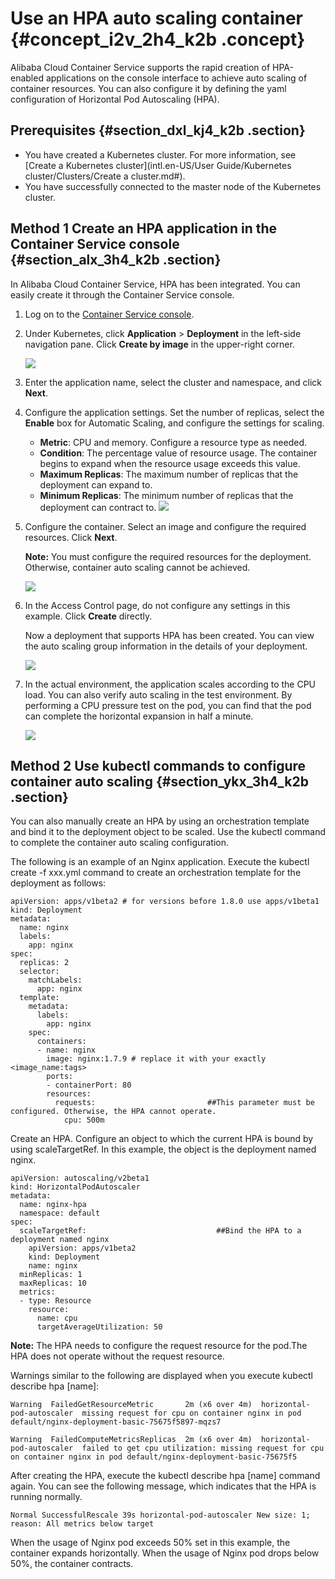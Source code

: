 # Use an HPA auto scaling container {#concept_i2v_2h4_k2b .concept}

Alibaba Cloud Container Service supports the rapid creation of HPA-enabled applications on the console interface to achieve auto scaling of container resources. You can also configure it by defining the yaml configuration of Horizontal Pod Autoscaling \(HPA\).

## Prerequisites {#section_dxl_kj4_k2b .section}

-   You have created a Kubernetes cluster. For more information, see [Create a Kubernetes cluster](intl.en-US/User Guide/Kubernetes cluster/Clusters/Create a cluster.md#).
-   You have successfully connected to the master node of the Kubernetes cluster.

## Method 1 Create an HPA application in the Container Service console {#section_alx_3h4_k2b .section}

In Alibaba Cloud Container Service, HPA has been integrated. You can easily create it through the Container Service console.

1.  Log on to the [Container Service console](https://cs.console.aliyun.com).
2.  Under Kubernetes, click **Application** \> **Deployment** in the left-side navigation pane. Click **Create by image** in the upper-right corner.

    ![](http://static-aliyun-doc.oss-cn-hangzhou.aliyuncs.com/assets/img/15444/15354432406861_en-US.png)

3.  Enter the application name, select the cluster and namespace, and click **Next**.
4.  Configure the application settings. Set the number of replicas, select the **Enable** box for Automatic Scaling, and configure the settings for scaling.

    -   **Metric**: CPU and memory. Configure a resource type as needed.
    -   **Condition**: The percentage value of resource usage. The container begins to expand when the resource usage exceeds this value.
    -   **Maximum Replicas**: The maximum number of replicas that the deployment can expand to.
    -   **Minimum Replicas**: The minimum number of replicas that the deployment can contract to.
    ![](http://static-aliyun-doc.oss-cn-hangzhou.aliyuncs.com/assets/img/15444/15354432406865_en-US.png)

5.  Configure the container. Select an image and configure the required resources. Click **Next**.

    **Note:** You must configure the required resources for the deployment. Otherwise, container auto scaling cannot be achieved.

    ![](http://static-aliyun-doc.oss-cn-hangzhou.aliyuncs.com/assets/img/15444/15354432406864_en-US.png)

6.  In the Access Control page, do not configure any settings in this example. Click **Create** directly.

    Now a deployment that supports HPA has been created. You can view the auto scaling group information in the details of your deployment.

    ![](http://static-aliyun-doc.oss-cn-hangzhou.aliyuncs.com/assets/img/15444/15354432416880_en-US.png)

7.  In the actual environment, the application scales according to the CPU load. You can also verify auto scaling in the test environment. By performing a CPU pressure test on the pod, you can find that the pod can complete the horizontal expansion in half a minute.

    ![](http://static-aliyun-doc.oss-cn-hangzhou.aliyuncs.com/assets/img/15444/15354432416887_en-US.png)


## Method 2 Use kubectl commands to configure container auto scaling {#section_ykx_3h4_k2b .section}

You can also manually create an HPA by using an orchestration template and bind it to the deployment object to be scaled. Use the kubectl command to complete the container auto scaling configuration.

The following is an example of an Nginx application. Execute the kubectl create -f xxx.yml command to create an orchestration template for the deployment as follows:

```
apiVersion: apps/v1beta2 # for versions before 1.8.0 use apps/v1beta1
kind: Deployment
metadata:
  name: nginx
  labels:
    app: nginx
spec:
  replicas: 2
  selector:
    matchLabels:
      app: nginx  
  template:
    metadata:
      labels:
        app: nginx
    spec:
      containers:
      - name: nginx
        image: nginx:1.7.9 # replace it with your exactly <image_name:tags>
        ports:
        - containerPort: 80
        resources:
          requests:                         ##This parameter must be configured. Otherwise, the HPA cannot operate.
            cpu: 500m
```

Create an HPA. Configure an object to which the current HPA is bound by using scaleTargetRef. In this example, the object is the deployment named nginx.

```
apiVersion: autoscaling/v2beta1
kind: HorizontalPodAutoscaler
metadata:
  name: nginx-hpa
  namespace: default
spec:
  scaleTargetRef:                             ##Bind the HPA to a deployment named nginx
    apiVersion: apps/v1beta2
    kind: Deployment
    name: nginx
  minReplicas: 1
  maxReplicas: 10
  metrics:
  - type: Resource
    resource:
      name: cpu
      targetAverageUtilization: 50
```

**Note:** The HPA needs to configure the request resource for the pod.The HPA does not operate without the request resource.

Warnings similar to the following are displayed when you execute kubectl describe hpa \[name\]:

```
Warning  FailedGetResourceMetric       2m (x6 over 4m)  horizontal-pod-autoscaler  missing request for cpu on container nginx in pod default/nginx-deployment-basic-75675f5897-mqzs7

Warning  FailedComputeMetricsReplicas  2m (x6 over 4m)  horizontal-pod-autoscaler  failed to get cpu utilization: missing request for cpu on container nginx in pod default/nginx-deployment-basic-75675f5
```

After creating the HPA, execute the kubectl describe hpa \[name\] command again. You can see the following message, which indicates that the HPA is running normally.

```
Normal SuccessfulRescale 39s horizontal-pod-autoscaler New size: 1; reason: All metrics below target
```

When the usage of Nginx pod exceeds 50% set in this example, the container expands horizontally. When the usage of Nginx pod drops below 50%, the container contracts.

